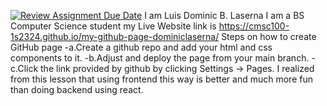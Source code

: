 [![Review Assignment Due Date](https://classroom.github.com/assets/deadline-readme-button-24ddc0f5d75046c5622901739e7c5dd533143b0c8e959d652212380cedb1ea36.svg)](https://classroom.github.com/a/GeX447Qt)
I am Luis Dominic B. Laserna
I am a BS Computer Science student
my Live Website link is https://cmsc100-1s2324.github.io/my-github-page-dominiclaserna/
Steps on how to create GitHub page
-a.Create a github repo and add your html and css components to it.
-b.Adjust and deploy the page from your main branch.
-c.Click the link provided by github by clicking Settings -> Pages.
I realized from this lesson that using frontend this way is better and much more fun than doing backend using react.


